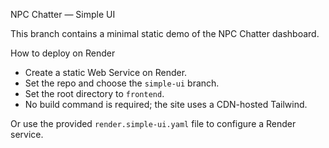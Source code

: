 NPC Chatter — Simple UI

This branch contains a minimal static demo of the NPC Chatter dashboard.

How to deploy on Render
- Create a static Web Service on Render.
- Set the repo and choose the `simple-ui` branch.
- Set the root directory to `frontend`.
- No build command is required; the site uses a CDN-hosted Tailwind.

Or use the provided `render.simple-ui.yaml` file to configure a Render service.
